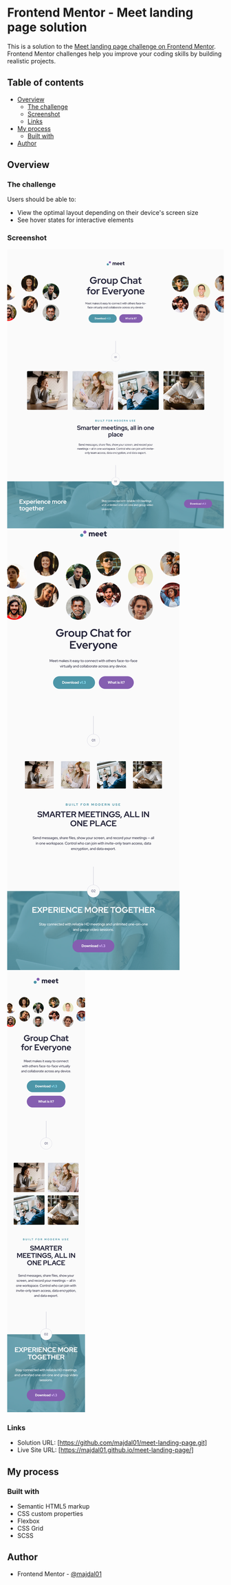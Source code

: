 # Frontend Mentor - Meet landing page solution

This is a solution to the [Meet landing page challenge on Frontend Mentor](https://www.frontendmentor.io/challenges/meet-landing-page-rbTDS6OUR). Frontend Mentor challenges help you improve your coding skills by building realistic projects. 

## Table of contents

- [Overview](#overview)
  - [The challenge](#the-challenge)
  - [Screenshot](#screenshot)
  - [Links](#links)
- [My process](#my-process)
  - [Built with](#built-with)
- [Author](#author)



## Overview

### The challenge

Users should be able to:

- View the optimal layout depending on their device's screen size
- See hover states for interactive elements

### Screenshot

![](./desktop-screenshot.jpg)
![](./tablet-screenshot.jpg)
![](./mobile-screenshot.jpg)

### Links

- Solution URL: [https://github.com/majdal01/meet-landing-page.git]
- Live Site URL: [https://majdal01.github.io/meet-landing-page/]

## My process

### Built with

- Semantic HTML5 markup
- CSS custom properties
- Flexbox
- CSS Grid
- SCSS


## Author

- Frontend Mentor - [@majdal01](https://www.frontendmentor.io/profile/majdal01)


